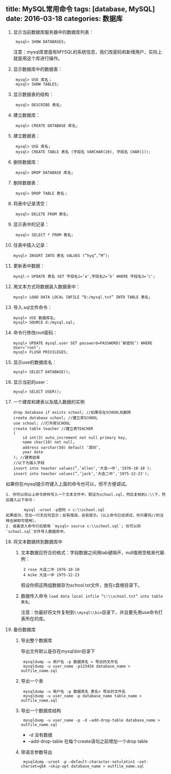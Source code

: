 title: MySQL常用命令
tags: [database, MySQL]
date: 2016-03-18
categories: 数据库
---

1. 显示当前数据库服务器中的数据库列表：

		mysql> SHOW DATABASES;
	注意：mysql库里面有MYSQL的系统信息，我们改密码和新增用户，实际上就是用这个库进行操作。

<!-- more -->
2. 显示数据库中的数据表：

		mysql> USE 库名；
		mysql> SHOW TABLES;
3. 显示数据表的结构：

		mysql> DESCRIBE 表名;
4. 建立数据库：

		mysql> CREATE DATABASE 库名;
5. 建立数据表：

		mysql> USE 库名;
		mysql> CREATE TABLE 表名 (字段名 VARCHAR(20), 字段名 CHAR(1));
6. 删除数据库：

		mysql> DROP DATABASE 库名;
7. 删除数据表：

		mysql> DROP TABLE 表名；
8. 将表中记录清空：

		mysql> DELETE FROM 表名;
9. 显示表中的记录：

		mysql> SELECT * FROM 表名;
10. 往表中插入记录：

		mysql> INSERT INTO 表名 VALUES (”hyq”,”M”);
11. 更新表中数据：

		mysql-> UPDATE 表名 SET 字段名1=’a',字段名2=’b’ WHERE 字段名3=’c';
12. 用文本方式将数据装入数据表中：

		mysql> LOAD DATA LOCAL INFILE “D:/mysql.txt” INTO TABLE 表名;
13. 导入.sql文件命令：

		mysql> USE 数据库名;
		mysql> SOURCE d:/mysql.sql;
14. 命令行修改root密码：

		mysql> UPDATE mysql.user SET password=PASSWORD(’新密码’) WHERE User=’root’;
		mysql> FLUSH PRIVILEGES;
15. 显示use的数据库名：

		mysql> SELECT DATABASE();
16. 显示当前的user：

		mysql> SELECT USER();
17. 一个建库和建表以及插入数据的实例

		drop database if exists school; //如果存在SCHOOL则删除
		create database school; //建立库SCHOOL
		use school; //打开库SCHOOL
		create table teacher //建立表TEACHER
		(
			id int(3) auto_increment not null primary key,
			name char(10) not null,
			address varchar(50) default ‘深圳’,
			year date
		); //建表结束
		//以下为插入字段
		insert into teacher values(”,’allen’,'大连一中’,'1976-10-10′);
		insert into teacher values(”,’jack’,'大连二中’,'1975-12-23′);
 如果你在mysql提示符键入上面的命令也可以，但不方便调试。

	1. 你可以将以上命令原样写入一个文本文件中，假设为school.sql，然后复制到c:\\下，然后键入以下命令：

			mysql -uroot -p密码 < c:\\school.sql
	如果成功，空出一行无任何显示；如有错误，会有提示。（以上命令已经调试，你只要将//的注释去掉即可使用）。
	2. 或者进入命令行后使用 `mysql> source c:\\school.sql`; 也可以将`school.sql`文件导入数据库中。
18. 将文本数据转到数据库中
	1. 文本数据应符合的格式：字段数据之间用tab键隔开，null值用空格来代替.例：

			3 rose 大连二中 1976-10-10
			4 mike 大连一中 1975-12-23
		假设你把这两组数据存为school.txt文件，放在c盘根目录下。
	2. 数据传入命令 `load data local infile “c:\\school.txt” into table 表名`;

		注意：你最好将文件复制到`\\mysql\\bin`目录下，并且要先用use命令打表所在的库。
19. 备份数据库
	1. 导出整个数据库

		导出文件默认是存在mysql\bin目录下

			mysqldump -u 用户名 -p 数据库名 > 导出的文件名
			mysqldump -u user_name -p123456 database_name > outfile_name.sql
	2. 导出一个表

			mysqldump -u 用户名 -p 数据库名 表名> 导出的文件名
			mysqldump -u user_name -p database_name table_name > outfile_name.sql
	3. 导出一个数据库结构

			mysqldump -u user_name -p -d –add-drop-table database_name > outfile_name.sql
		- -d 没有数据
		- –add-drop-table 在每个create语句之前增加一个drop table
	4. 带语言参数导出

			mysqldump -uroot -p –default-character-set=latin1 –set-charset=gbk –skip-opt database_name > outfile_name.sql
